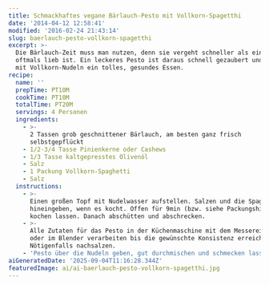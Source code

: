 ```yaml
---
title: Schmackhaftes vegane Bärlauch-Pesto mit Vollkorn-Spagetthi
date: '2014-04-12 12:58:41'
modified: '2016-02-24 21:43:14'
slug: baerlauch-pesto-vollkorn-spagetthi
excerpt: >-
  Die Bärlauch-Zeit muss man nutzen, denn sie vergeht schneller als einem
  oftmals lieb ist. Ein leckeres Pesto ist daraus schnell gezaubert und ergibt
  mit Vollkorn-Nudeln ein tolles, gesundes Essen.
recipe:
  name: ''
  prepTime: PT10M
  cookTime: PT10M
  totalTime: PT20M
  servings: 4 Personen
  ingredients:
    - >-
      2 Tassen grob geschnittener Bärlauch, am besten ganz frisch
      selbstgepflückt
    - 1/2-3/4 Tasse Pinienkerne oder Cashews
    - 1/3 Tasse kaltgepresstes Olivenöl
    - Salz
    - 1 Packung Vollkorn-Spaghetti
    - Salz
  instructions:
    - >-
      Einen großen Topf mit Nudelwasser aufstellen. Salzen und die Spaghetti
      hineingeben, wenn es kocht. Offen für 9min (bzw. siehe Packungshinweis)
      kochen lassen. Danach abschütten und abschrecken.
    - >-
      Alle Zutaten für das Pesto in der Küchenmaschine mit dem Messereinsatz
      oder im Blender verarbeiten bis die gewünschte Konsistenz erreicht ist.
      Nötigenfalls nachsalzen.
    - 'Pesto über die Nudeln geben, gut durchmischen und schmecken lassen!'
aiGeneratedDate: '2025-09-04T11:16:28.344Z'
featuredImage: ai/ai-baerlauch-pesto-vollkorn-spagetthi.jpg
---
```


[<!-- Image removed (no copyright): bärlauch-pesto1.jpg -->](https://www.veganblatt.com/i/bärlauch-pesto1.jpg)
